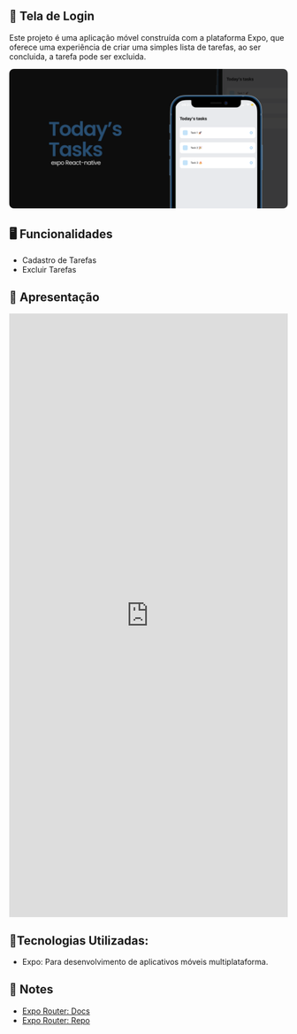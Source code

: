 
## 📱 Tela de Login

Este projeto é uma aplicação móvel construída com a plataforma Expo, que oferece uma experiência de criar uma simples lista de tarefas, ao ser concluida, a tarefa pode ser excluida.

<p align="center">
  <img alt="License" src="./assets/capaReadme.png">
</p>

## 🖥️ Funcionalidades

- Cadastro de Tarefas
- Excluir Tarefas

## 🎥 Apresentação 

<div style="padding:216.43% 0 0 0;position:relative;"><iframe src="https://player.vimeo.com/video/864403475?badge=0&amp;autopause=0&amp;player_id=0&amp;app_id=58479" frameborder="0" allow="autoplay; fullscreen; picture-in-picture" style="position:absolute;top:0;left:0;width:100%;height:100%;" title="videoapp"></iframe></div><script src="https://player.vimeo.com/api/player.js"></script>



## 🚀Tecnologias Utilizadas:

- Expo: Para desenvolvimento de aplicativos móveis multiplataforma.

## 📝 Notes

- [Expo Router: Docs](https://expo.github.io/router)
- [Expo Router: Repo](https://github.com/expo/router)
